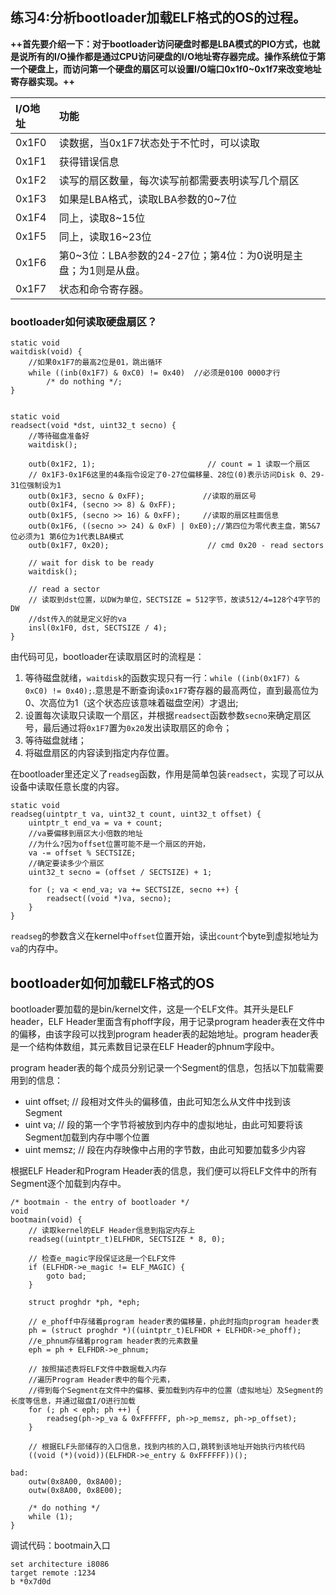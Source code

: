 ## 练习4:分析bootloader加载ELF格式的OS的过程。

**++首先要介绍一下：对于bootloader访问硬盘时都是LBA模式的PIO方式，也就是说所有的I/O操作都是通过CPU访问硬盘的I/O地址寄存器完成。操作系统位于第一个硬盘上，而访问第一个硬盘的扇区可以设置I/O端口0x1f0\~0x1f7来改变地址寄存器实现。++**

| I/O地址 | 功能                                      |
| :---- | :-------------------------------------- |
| 0x1F0 | 读数据，当0x1F7状态处于不忙时，可以读取                  |
| 0x1F1 | 获得错误信息                                  |
| 0x1F2 | 读写的扇区数量，每次读写前都需要表明读写几个扇区                |
| 0x1F3 | 如果是LBA格式，读取LBA参数的0\~7位                  |
| 0x1F4 | 同上，读取8\~15位                             |
| 0x1F5 | 同上，读取16\~23位                            |
| 0x1F6 | 第0\~3位：LBA参数的24-27位；第4位：为0说明是主盘；为1则是从盘。 |
| 0x1F7 | 状态和命令寄存器。                               |

### bootloader如何读取硬盘扇区？

    static void
    waitdisk(void) {
    	//如果0x1F7的最高2位是01，跳出循环
        while ((inb(0x1F7) & 0xC0) != 0x40)  //必须是0100 0000才行
            /* do nothing */;
    }


    static void
    readsect(void *dst, uint32_t secno) {
        //等待磁盘准备好
        waitdisk();
    
        outb(0x1F2, 1);                         // count = 1 读取一个扇区
    	// 0x1F3-0x1F6这里的4条指令设定了0-27位偏移量、28位(0)表示访问Disk 0、29-31位强制设为1
        outb(0x1F3, secno & 0xFF);             //读取的扇区号
        outb(0x1F4, (secno >> 8) & 0xFF);
        outb(0x1F5, (secno >> 16) & 0xFF);     //读取的扇区柱面信息
        outb(0x1F6, ((secno >> 24) & 0xF) | 0xE0);//第四位为零代表主盘，第5&7位必须为1 第6位为1代表LBA模式
        outb(0x1F7, 0x20);                      // cmd 0x20 - read sectors
    
        // wait for disk to be ready
        waitdisk();
    
        // read a sector
    	// 读取到dst位置，以DW为单位，SECTSIZE = 512字节，故读512/4=128个4字节的DW
    	//dst传入的就是定义好的va
        insl(0x1F0, dst, SECTSIZE / 4);
    }

由代码可见，bootloader在读取扇区时的流程是：

1.  等待磁盘就绪，`waitdisk`的函数实现只有一行：`while ((inb(0x1F7) & 0xC0) != 0x40);`.意思是不断查询读`0x1F7`寄存器的最高两位，直到最高位为0、次高位为1（这个状态应该意味着磁盘空闲）才退出;
2.  设置每次读取只读取一个扇区，并根据`readsect`函数参数`secno`来确定扇区号，最后通过将`0x1F7`置为`0x20`发出读取扇区的命令；
3.  等待磁盘就绪；
4.  将磁盘扇区的内容读到指定内存位置。

在bootloader里还定义了`readseg`函数，作用是简单包装`readsect`，实现了可以从设备中读取任意长度的内容。

    static void
    readseg(uintptr_t va, uint32_t count, uint32_t offset) {
        uintptr_t end_va = va + count;
    	//va要偏移到扇区大小倍数的地址
    	//为什么?因为offset位置可能不是一个扇区的开始，
        va -= offset % SECTSIZE;
    	//确定要读多少个扇区
        uint32_t secno = (offset / SECTSIZE) + 1;
    
        for (; va < end_va; va += SECTSIZE, secno ++) {
            readsect((void *)va, secno);
        }
    }

`readseg`的参数含义在kernel中`offset`位置开始，读出`count`个byte到虚拟地址为`va`的内存中。

## bootloader如何加载ELF格式的OS

bootloader要加载的是bin/kernel文件，这是一个ELF文件。其开头是ELF header，ELF Header里面含有phoff字段，用于记录program header表在文件中的偏移，由该字段可以找到program header表的起始地址。program header表是一个结构体数组，其元素数目记录在ELF Header的phnum字段中。

program header表的每个成员分别记录一个Segment的信息，包括以下加载需要用到的信息：

*   uint offset; // 段相对文件头的偏移值，由此可知怎么从文件中找到该Segment
*   uint va; // 段的第一个字节将被放到内存中的虚拟地址，由此可知要将该 Segment加载到内存中哪个位置
*   uint memsz; // 段在内存映像中占用的字节数，由此可知要加载多少内容

根据ELF Header和Program Header表的信息，我们便可以将ELF文件中的所有Segment逐个加载到内存中。

    /* bootmain - the entry of bootloader */
    void
    bootmain(void) {
        // 读取kernel的ELF Header信息到指定内存上
        readseg((uintptr_t)ELFHDR, SECTSIZE * 8, 0);
    
        // 检查e_magic字段保证这是一个ELF文件
        if (ELFHDR->e_magic != ELF_MAGIC) {
            goto bad;
        }
    
        struct proghdr *ph, *eph;
    
        // e_phoff中存储着program header表的偏移量，ph此时指向program header表
        ph = (struct proghdr *)((uintptr_t)ELFHDR + ELFHDR->e_phoff);
    	//e_phnum存储着program header表的元素数量
        eph = ph + ELFHDR->e_phnum;
    
    	// 按照描述表将ELF文件中数据载入内存
    	//遍历Program Header表中的每个元素，
    	//得到每个Segment在文件中的偏移、要加载到内存中的位置（虚拟地址）及Segment的长度等信息，并通过磁盘I/O进行加载
        for (; ph < eph; ph ++) {
            readseg(ph->p_va & 0xFFFFFF, ph->p_memsz, ph->p_offset);
        }
    
    	// 根据ELF头部储存的入口信息，找到内核的入口,跳转到该地址开始执行内核代码
        ((void (*)(void))(ELFHDR->e_entry & 0xFFFFFF))();
    
    bad:
        outw(0x8A00, 0x8A00);
        outw(0x8A00, 0x8E00);
    
        /* do nothing */
        while (1);
    }

调试代码：bootmain入口

```
set architecture i8086
target remote :1234
b *0x7d0d
```

